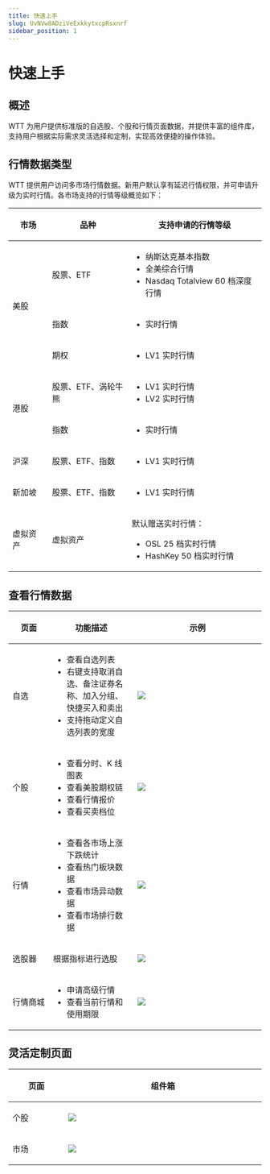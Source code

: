```yaml
---
title: 快速上手
slug: UvNVw8ADziVeExkkytxcpRsxnrf
sidebar_position: 1
---
```



# 快速上手

## 概述

WTT 为用户提供标准版的自选股、个股和行情页面数据，并提供丰富的组件库，支持用户根据实际需求灵活选择和定制，实现高效便捷的操作体验。

## 行情数据类型

WTT 提供用户访问多市场行情数据。新用户默认享有延迟行情权限，并可申请升级为实时行情。各市场支持的行情等级概览如下：

<table header_row="1">
<colgroup>
<col width="120"/>
<col width="244"/>
<col width="399"/>
</colgroup>
<thead>
<tr><th><p>市场</p></th><th><p>品种</p></th><th><p>支持申请的行情等级</p></th></tr>
</thead>
<tbody>
<tr><td rowspan="3"><p>美股</p></td><td><p>股票、ETF</p></td><td><ul>
<li>纳斯达克基本指数</li>
<li>全美综合行情</li>
<li>Nasdaq Totalview 60 档深度行情</li>
</ul></td></tr>
<tr><td><p>指数</p></td><td><ul>
<li>实时行情</li>
</ul></td></tr>
<tr><td><p>期权</p></td><td><ul>
<li>LV1 实时行情</li>
</ul></td></tr>
<tr><td rowspan="2"><p>港股</p></td><td><p>股票、ETF、涡轮牛熊</p></td><td><ul>
<li>LV1 实时行情</li>
<li>LV2 实时行情</li>
</ul></td></tr>
<tr><td><p>指数</p></td><td><ul>
<li>实时行情</li>
</ul></td></tr>
<tr><td><p>沪深</p></td><td><p>股票、ETF、指数</p></td><td><ul>
<li>LV1 实时行情</li>
</ul></td></tr>
<tr><td><p>新加坡</p></td><td><p>股票、ETF、指数</p></td><td><ul>
<li>LV1 实时行情</li>
</ul></td></tr>
<tr><td><p>虚拟资产</p></td><td><p>虚拟资产</p></td><td><p>默认赠送实时行情：</p>
<ul>
<li>OSL 25 档实时行情</li>
<li>HashKey 50 档实时行情</li>
</ul></td></tr>
</tbody>
</table>

## 查看行情数据

<table header_row="1">
<colgroup>
<col width="120"/>
<col width="242"/>
<col width="434"/>
</colgroup>
<thead>
<tr><th><p>页面</p></th><th><p>功能描述</p></th><th><p>示例</p></th></tr>
</thead>
<tbody>
<tr><td><p>自选</p></td><td><ul>
<li>查看自选列表</li>
<li>右键支持取消自选、备注证券名称、加入分组、快捷买入和卖出</li>
<li>支持拖动定义自选列表的宽度</li>
</ul></td><td><img src="/assets/GlAkb4YFSo5KACxzGxvcKk6sn3e.png" src-width="2910" src-height="1380" align="center"/></td></tr>
<tr><td><p>个股</p></td><td><ul>
<li>查看分时、K 线图表</li>
<li>查看美股期权链</li>
<li>查看行情报价</li>
<li>查看买卖档位</li>
</ul></td><td><img src="/assets/YfIMbhdmfoWDF6xv4D5c2tVEnee.png" src-width="3824" src-height="1482" align="center"/></td></tr>
<tr><td><p>行情</p></td><td><ul>
<li>查看各市场上涨下跌统计</li>
<li>查看热门板块数据</li>
<li>查看市场异动数据</li>
<li>查看市场排行数据</li>
</ul></td><td><img src="/assets/FXvDbhfNNoKX6qxefSicxo2Sneg.png" src-width="3718" src-height="1804" align="center"/></td></tr>
<tr><td><p>选股器</p></td><td><p>根据指标进行选股</p></td><td><img src="/assets/GJdfbVuLnoA2oBxU20LcxoOuneh.png" src-width="2948" src-height="1886" align="center"/></td></tr>
<tr><td><p>行情商城</p></td><td><ul>
<li>申请高级行情</li>
<li>查看当前行情和使用期限</li>
</ul></td><td><img src="/assets/Y0pMb5zosoSIzoxMOZDcLnKqnKT.png" src-width="3818" src-height="1866" align="center"/></td></tr>
</tbody>
</table>

## 灵活定制页面

<table header_row="1">
<colgroup>
<col width="120"/>
<col width="434"/>
</colgroup>
<thead>
<tr><th><p>页面</p></th><th><p>组件箱</p></th></tr>
</thead>
<tbody>
<tr><td><p>个股</p></td><td><img src="/assets/Z0vzb8dino7Ufvx90bZcEZnunWh.png" src-width="1332" src-height="902" align="center"/></td></tr>
<tr><td><p>市场</p></td><td><img src="/assets/T6eSbfXgyo5QQ5xB7gNcAQjInCg.png" src-width="1326" src-height="882" align="center"/></td></tr>
</tbody>
</table>

### 
